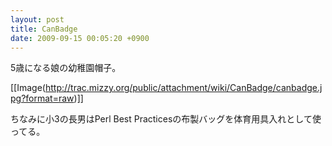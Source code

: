 ```yaml
---
layout: post
title: CanBadge
date: 2009-09-15 00:05:20 +0900
---
```



5歳になる娘の幼稚園帽子。

[[Image(http://trac.mizzy.org/public/attachment/wiki/CanBadge/canbadge.jpg?format=raw)]]

ちなみに小3の長男はPerl Best Practicesの布製バッグを体育用具入れとして使ってる。
